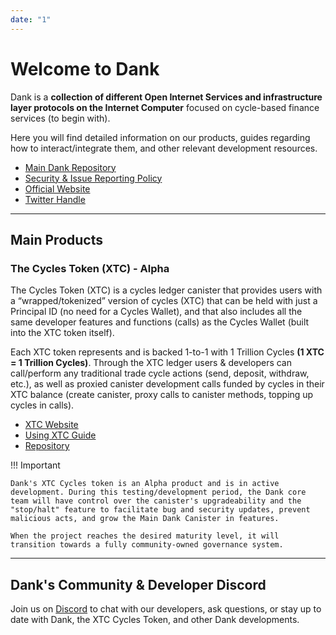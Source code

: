 ```yaml
---
date: "1"
---
```


# Welcome to Dank

Dank is a **collection of different Open Internet Services and infrastructure layer protocols on the Internet Computer** focused on cycle-based finance services (to begin with).

Here you will find detailed information on our products, guides regarding how to interact/integrate them, and other relevant development resources.

- [Main Dank Repository](https://github.com/Psychedelic/dank/) 
- [Security & Issue Reporting Policy](https://github.com/Psychedelic/dank/security/policy) 
- [Official Website](https://dank.ooo/) 
- [Twitter Handle](https://twitter.com/dank_ois)

-------

## Main Products
### The Cycles Token (XTC) - Alpha

The Cycles Token (XTC) is a cycles ledger canister that provides users with a “wrapped/tokenized” version of cycles (XTC) that can be held with just a Principal ID (no need for a Cycles Wallet), and that also includes all the same developer features and functions (calls) as the Cycles Wallet (built into the XTC token itself). 

Each XTC token represents and is backed 1-to-1 with 1 Trillion Cycles **(1 XTC = 1 Trillion Cycles)**. Through the XTC ledger users & developers can call/perform any traditional trade cycle actions (send, deposit, withdraw, etc.), as well as proxied canister development calls funded by cycles in their XTC balance (create canister, proxy calls to canister methods, topping up cycles in calls).

- [XTC Website](https://dank.ooo/xtc/) 
- [Using XTC Guide](https://docs.dank.ooo/xtc/getting-started/)
- [Repository](https://github.com/Psychedelic/dank/tree/main/xtc)

!!! Important

    Dank's XTC Cycles token is an Alpha product and is in active development. During this testing/development period, the Dank core team will have control over the canister's upgradeability and the "stop/halt" feature to facilitate bug and security updates, prevent malicious acts, and grow the Main Dank Canister in features. 
    
    When the project reaches the desired maturity level, it will transition towards a fully community-owned governance system.


----------------


## Dank's Community & Developer Discord
Join us on [Discord](https://discord.gg/yVEcEzmrgm) to chat with our developers, ask questions, or stay up to date with Dank, the XTC Cycles Token, and other Dank developments.

